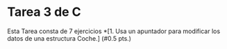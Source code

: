 # Tarea 3 de C

Esta Tarea consta de 7 ejercicios
*[1. Usa un apuntador para modificar los datos de una estructura Coche.] (#0.5 pts.)
